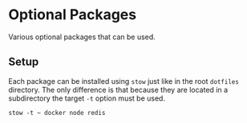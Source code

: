 # Optional Packages

Various optional packages that can be used.

## Setup

Each package can be installed using `stow` just like in the root `dotfiles`
directory. The only difference is that because they are located in a
subdirectory the target `-t` option must be used.

```shell
stow -t ~ docker node redis
```
